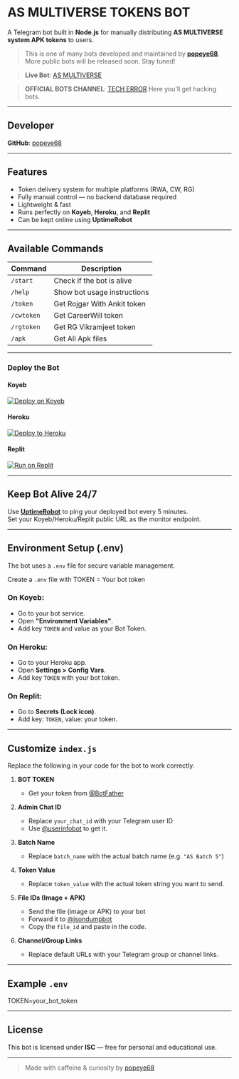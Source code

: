 # AS MULTIVERSE TOKENS BOT

A Telegram bot built in **Node.js** for manually distributing **AS MULTIVERSE system APK tokens** to users.

> This is one of many bots developed and maintained by **[popeye68](https://github.com/popeye68)**. More public bots will be released soon. Stay tuned!

> **Live Bot**: [AS MULTIVERSE](https://t.me/rwa_tokensbot)


> **OFFICIAL BOTS CHANNEL**: [TECH ERROR](https://t.me/JoinBotsChannel)
Here you'll get hacking bots.

---

## Developer

**GitHub**: [popeye68](https://github.com/popeye68) 

---

## Features

- Token delivery system for multiple platforms (RWA, CW, RG)
- Fully manual control — no backend database required
- Lightweight & fast
- Runs perfectly on **Koyeb**, **Heroku**, and **Replit**
- Can be kept online using **UptimeRobot**

---

## Available Commands

| Command    | Description                         |
|------------|-------------------------------------|
| `/start`   | Check if the bot is alive           |
| `/help`    | Show bot usage instructions         |
| `/token`   | Get Rojgar With Ankit token         |
| `/cwtoken` | Get CareerWill token                |
| `/rgtoken` | Get RG Vikramjeet token             |
| `/apk` | Get All Apk files

---

### Deploy the Bot

#### **Koyeb**
[![Deploy on Koyeb](https://www.koyeb.com/static/images/deploy/button.svg)](https://app.koyeb.com/deploy?name=as-multiverse-token&repository=Popeye68%2FAs-Multiverse-Token&branch=main&instance_type=free&instances_min=0&autoscaling_sleep_idle_delay=300)

#### **Heroku**
[![Deploy to Heroku](https://www.herokucdn.com/deploy/button.svg)](https://heroku.com/deploy?template=https://github.com/Popeye68/As-Multiverse-Token)

#### **Replit**
[![Run on Replit](https://replit.com/badge/github/Popeye68/As-Multiverse-Token)](https://replit.com/github/Popeye68/As-Multiverse-Token)


---

## Keep Bot Alive 24/7

Use [**UptimeRobot**](https://uptimerobot.com/) to ping your deployed bot every 5 minutes.  
Set your Koyeb/Heroku/Replit public URL as the monitor endpoint.

---

## Environment Setup (.env)

The bot uses a `.env` file for secure variable management.

Create a `.env` file with TOKEN = Your bot token

### On Koyeb:
- Go to your bot service.
- Open **"Environment Variables"**.
- Add key `TOKEN` and value as your Bot Token.

### On Heroku:
- Go to your Heroku app.
- Open **Settings > Config Vars**.
- Add key `TOKEN` with your bot token.

### On Replit:
- Go to **Secrets (Lock icon)**.
- Add key: `TOKEN`, value: your token.

---

## Customize `index.js`

Replace the following in your code for the bot to work correctly:

1. **BOT TOKEN**  
   - Get your token from [@BotFather](https://t.me/BotFather)

2. **Admin Chat ID**  
   - Replace `your_chat_id` with your Telegram user ID  
   - Use [@userinfobot](https://t.me/userinfobot) to get it.

3. **Batch Name**  
   - Replace `batch_name` with the actual batch name (e.g. `"AS Batch 5"`)

4. **Token Value**  
   - Replace `token_value` with the actual token string you want to send.

5. **File IDs (Image + APK)**  
   - Send the file (image or APK) to your bot  
   - Forward it to [@jsondumpbot](https://t.me/jsondumpbot)  
   - Copy the `file_id` and paste in the code.

6. **Channel/Group Links**  
   - Replace default URLs with your Telegram group or channel links.

---

## Example `.env`

TOKEN=your_bot_token 

---

## License

This bot is licensed under **ISC** — free for personal and educational use.

---

> Made with caffeine & curiosity by [popeye68](https://github.com/popeye68)

